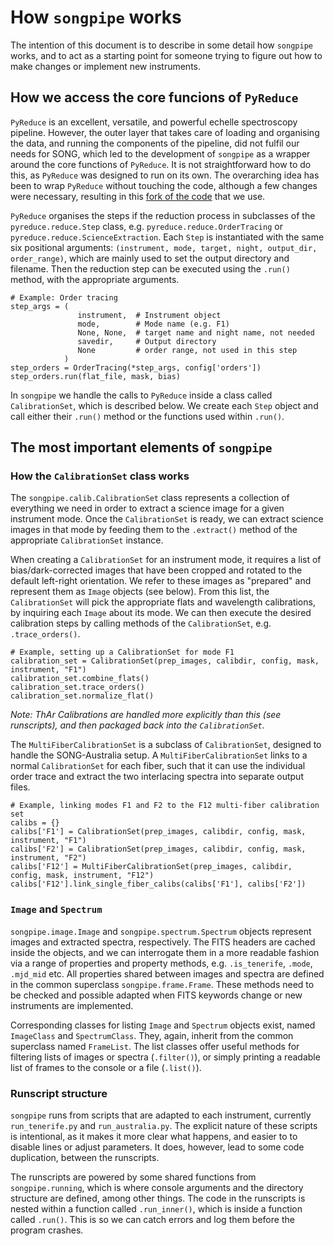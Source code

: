 # How `songpipe` works
The intention of this document is to describe in some detail how `songpipe` works, and to act as a starting point for someone trying to figure out how to make changes or implement new instruments. 

## How we access the core funcions of `PyReduce` 
 `PyReduce` is an excellent, versatile, and powerful echelle spectroscopy pipeline.  However, the outer layer that takes care of loading and organising the data, and running the components of the pipeline, did not fulfil our needs for SONG, which led to the development of `songpipe` as a wrapper around the core functions of `PyReduce`. It is not straightforward how to do this, as `PyReduce` was designed to run on its own. The overarching idea has been to wrap `PyReduce` without touching the code, although a few changes were necessary, resulting in this [fork of the code](https://github.com/tronsgaard/PyReduce/) that we use.

 `PyReduce` organises the steps if the reduction process in subclasses of the `pyreduce.reduce.Step` class, e.g. `pyreduce.reduce.OrderTracing` or `pyreduce.reduce.ScienceExtraction`. Each `Step` is instantiated with the same six positional arguments: `(instrument, mode, target, night, output_dir, order_range)`, which are mainly used to set the output directory and filename. Then the reduction step can be executed using the `.run()` method, with the appropriate arguments.

 ```py3
# Example: Order tracing
step_args = (
                instrument,  # Instrument object
                mode,        # Mode name (e.g. F1)
                None, None,  # target name and night name, not needed
                savedir,     # Output directory
                None         # order range, not used in this step
             )
step_orders = OrderTracing(*step_args, config['orders'])
step_orders.run(flat_file, mask, bias)
 ```

In `songpipe` we handle the calls to `PyReduce` inside a class called `CalibrationSet`, which is described below. We create each `Step` object and call either their `.run()` method or the functions used within `.run()`.

## The most important elements of `songpipe`

### How the `CalibrationSet` class works
The `songpipe.calib.CalibrationSet` class represents a collection of everything we need in order to extract a science image for a given instrument mode. Once the `CalibrationSet` is ready, we can extract science images in that mode by feeding them to the `.extract()` method of the appropriate `CalibrationSet` instance.

When creating a `CalibrationSet` for an instrument mode, it requires a list of bias/dark-corrected images that have been cropped and rotated to the default left-right orientation. We refer to these images as "prepared" and represent them as `Image` objects (see below). From this list, the `CalibrationSet` will pick the appropriate flats and wavelength calibrations, by inquiring each `Image` about its mode. We can then execute the desired calibration steps by calling methods of the `CalibrationSet`, e.g. `.trace_orders()`.

```py3
# Example, setting up a CalibrationSet for mode F1
calibration_set = CalibrationSet(prep_images, calibdir, config, mask, instrument, "F1")
calibration_set.combine_flats()
calibration_set.trace_orders()
calibration_set.normalize_flat()
```
_Note: ThAr Calibrations are handled more explicitly than this (see runscripts), and then packaged back into the `CalibrationSet`._

The `MultiFiberCalibrationSet` is a subclass of `CalibrationSet`, designed to handle the SONG-Australia setup. A `MultiFiberCalibrationSet` links to a normal `CalibrationSet` for each fiber, such that it can use the individual order trace and extract the two interlacing spectra into separate output files.

```py3
# Example, linking modes F1 and F2 to the F12 multi-fiber calibration set
calibs = {}
calibs['F1'] = CalibrationSet(prep_images, calibdir, config, mask, instrument, "F1")
calibs['F2'] = CalibrationSet(prep_images, calibdir, config, mask, instrument, "F2")
calibs['F12'] = MultiFiberCalibrationSet(prep_images, calibdir, config, mask, instrument, "F12")
calibs['F12'].link_single_fiber_calibs(calibs['F1'], calibs['F2'])
```

### `Image` and `Spectrum`
`songpipe.image.Image` and `songpipe.spectrum.Spectrum` objects represent images and extracted spectra, respectively. The FITS headers are cached inside the objects, and we can interrogate them in a more readable fashion via a range of properties and property methods, e.g. `.is_tenerife`, `.mode`, `.mjd_mid` etc. All properties shared between images and spectra are defined in the common superclass `songpipe.frame.Frame`. These methods need to be checked and possible adapted when FITS keywords change or new instruments are implemented.

Corresponding classes for listing `Image` and `Spectrum` objects exist, named `ImageClass` and `SpectrumClass`. They, again, inherit from the common superclass named `FrameList`. The list classes offer useful methods for filtering lists of images or spectra (`.filter()`), or simply printing a readable list of frames to the console or a file (`.list()`).

### Runscript structure
`songpipe` runs from scripts that are adapted to each instrument, currently `run_tenerife.py` and `run_australia.py`. The explicit nature of these scripts is intentional, as it makes it more clear what happens, and easier to to disable lines or adjust parameters. It does, however, lead to some code duplication, between the runscripts.

The runscripts are powered by some shared functions from `songpipe.running`, which is where console arguments and the directory structure are defined, among other things. The code in the runscripts is nested within a function called `.run_inner()`, which is inside a function called `.run()`. This is so we can catch errors and log them before the program crashes.

